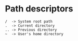 # Path descriptors



```
/  -> System root path  
.  -> Current directory  
.. -> Previous directory  
~  -> User's home directory  
```
